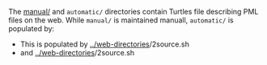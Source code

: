 The [manual/](https://github.com/timrdf/plunk/tree/master/instances/documents/manual) and `automatic/` directories contain Turtles file describing PML files on the web. While `manual/` is maintained manuall, `automatic/` is populated by:

* This is populated by [../web-directories](https://github.com/timrdf/plunk/tree/master/instances/web-directories)/2source.sh
* and [../web-directories](https://github.com/timrdf/plunk/tree/master/instances/web-directories)/2source.sh
